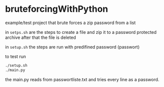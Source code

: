 # bruteforcingWithPython
example/test project that brute forces a zip password from a list

in `setps.sh` are the steps to create a file and zip it to a password protected archive
after that the file is deleted

in `setup.sh` the steps are run with predifined password (passwort)

to test run 

```bash
./setup.sh
./main.py
```

the main.py reads from passwortliste.txt and tries every line as a password.
